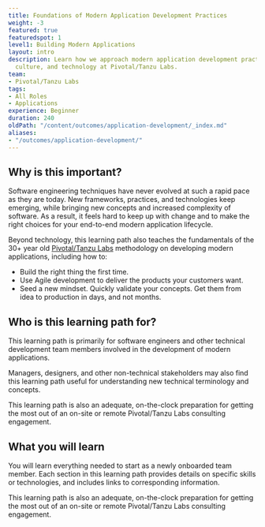 ```yaml
---
title: Foundations of Modern Application Development Practices
weight: -3
featured: true
featuredspot: 1
level1: Building Modern Applications
layout: intro
description: Learn how we approach modern application development practices, teaming,
  culture, and technology at Pivotal/Tanzu Labs.
team:
- Pivotal/Tanzu Labs
tags:
- All Roles
- Applications
experience: Beginner
duration: 240
oldPath: "/content/outcomes/application-development/_index.md"
aliases:
- "/outcomes/application-development/"
---
```


## Why is this important?

Software engineering techniques have never evolved at such a rapid pace as they are today. New frameworks, practices, and technologies keep emerging, while bringing new concepts and increased complexity of software. As a result, it feels hard to keep up with change and to make the right choices for your end-to-end modern application lifecycle.

Beyond technology, this learning path also teaches the fundamentals of the 30+ year old [Pivotal/Tanzu Labs](https://en.wikipedia.org/wiki/Pivotal_Labs) methodology on developing modern applications, including how to:

- Build the right thing the first time.
- Use Agile development to deliver the products your customers want.
- Seed a new mindset. Quickly validate your concepts. Get them from idea to production in days, and not months.

## Who is this learning path for?

This learning path is primarily for software engineers and other technical development team members involved in the development of modern applications.

Managers, designers, and other non-technical stakeholders may also find this learning path useful for understanding new technical terminology and concepts.

This learning path is also an adequate, on-the-clock preparation for getting the most out of an on-site or remote Pivotal/Tanzu Labs consulting engagement.

## What you will learn

You will learn everything needed to start as a newly onboarded team member. Each section in this learning path provides details on specific skills or technologies, and includes links to corresponding information.

This learning path is also an adequate, on-the-clock preparation for getting the most out of an on-site or remote Pivotal/Tanzu Labs consulting engagement.